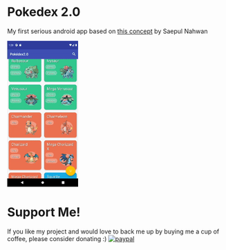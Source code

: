 # Pokedex 2.0
My first serious android app based on [this concept](https://dribbble.com/shots/6545819-Pokedex-App) by Saepul Nahwan

<img src="./app/files/pokedex_app.gif"/>


# Support Me!
If you like my project and would love to back me up by buying me a cup of coffee, please consider donating :)
[![paypal](https://www.paypalobjects.com/en_US/i/btn/btn_donateCC_LG.gif)](https://www.paypal.com/cgi-bin/webscr?cmd=_s-xclick&hosted_button_id=HC4ABAK7PRCJC&source=url)
